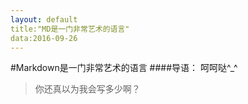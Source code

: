 ```yaml
---
layout: default
title:"MD是一门非常艺术的语言"
data:2016-09-26
---
```

#Markdown是一门非常艺术的语言
####导语：
呵呵哒^_^

>你还真以为我会写多少啊？
